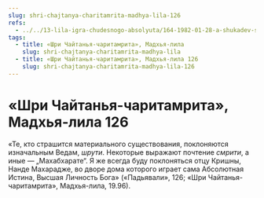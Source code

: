 ```yaml
---
slug: shri-chajtanya-charitamrita-madhya-lila-126
refs:
  - ../../13-lila-igra-chudesnogo-absolyuta/164-1982-01-28-a-shukadev-shri-chajtanya-i-gaudiya-math-yavlyayut-chistotu-krishna-lily.md
tags:
  - title: «Шри Чайтанья-чаритамрита», Мадхья-лила
    slug: shri-chajtanya-charitamrita-madhya-lila
  - title: «Шри Чайтанья-чаритамрита», Мадхья-лила 126
    slug: shri-chajtanya-charitamrita-madhya-lila-126
---
```


# «Шри Чайтанья-чаритамрита», Мадхья-лила 126

«Те, кто страшится материального существования, поклоняются изначальным Ведам, *шрути*. Некоторые выражают почтение *смрити*, а иные — „Махабхарате“. Я же всегда буду поклоняться отцу Кришны, Нанде Махарадже, во дворе дома которого играет сама Абсолютная Истина, Высшая Личность Бога» («Падьявали», 126; «Шри Чайтанья-чаритамрита», Мадхья-лила, 19.96).

